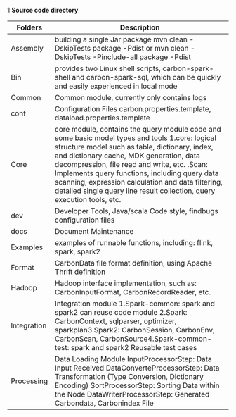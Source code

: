 1 **Source code directory**

| Folders | Description |
|-------------|-------|
Assembly | building a single Jar package mvn clean -DskipTests package -Pdist or mvn clean -DskipTests -Pinclude-all package -Pdist |
Bin | provides two Linux shell scripts, carbon-spark-shell and carbon-spark-sql, which can be quickly and easily experienced in local mode |
Common | Common module, currently only contains logs |
| conf | Configuration Files carbon.properties.template, dataload.properties.template |
Core | core module, contains the query module code and some basic model types and tools 1.core: logical structure model such as table, dictionary, index, and dictionary cache, MDK generation, data decompression, file read and write, etc. .Scan: Implements query functions, including query data scanning, expression calculation and data filtering, detailed single query line result collection, query execution tools, etc.
| dev | Developer Tools, Java/scala Code style, findbugs configuration files |
| docs | Document Maintenance |
|Examples|  examples of runnable functions, including: flink, spark, spark2 |
Format | CarbonData file format definition, using Apache Thrift definition |
Hadoop | Hadoop interface implementation, such as: CarbonInputFormat, CarbonRecordReader, etc.
Integration | Integration module 1.Spark-common: spark and spark2 can reuse code module 2.Spark: CarbonContext, sqlparser, optimizer, sparkplan3.Spark2: CarbonSession, CarbonEnv, CarbonScan, CarbonSource4.Spark-common-test: spark and spark2 Reusable test cases |
Processing | Data Loading Module InputProcessorStep: Data Input Received DataConverteProcessorStep: Data Transformation (Type Conversion, Dictionary Encoding) SortProcessorStep: Sorting Data within the Node DataWriterProcessorStep: Generated Carbondata, Carbonindex File |
